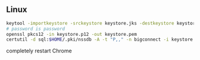 
Linux
-----

```bash
keytool -importkeystore -srckeystore keystore.jks -destkeystore keystore.p12 -srcalias bigconnect -srcstoretype jks -deststoretype pkcs12
# password is password
openssl pkcs12 -in keystore.p12 -out keystore.pem
certutil -d sql:$HOME/.pki/nssdb -A -t "P,," -n bigconnect -i keystore.pem
```

completely restart Chrome

